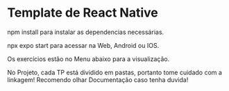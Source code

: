 # Template de React Native

npm install para instalar as dependencias necessárias.

npx expo start para acessar na Web, Android ou IOS.

Os exercícios estão no Menu abaixo para a visualização.

No Projeto, cada TP está dividido em pastas, portanto tome cuidado com a linkagem! Recomendo olhar Documentação caso tenha duvida!
